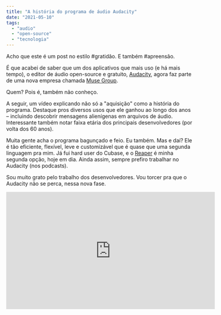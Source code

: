 ```yaml
---
title: "A história do programa de áudio Audacity"
date: "2021-05-10"
tags: 
  - "audio"
  - "open-source"
  - "tecnologia"
---
```


Acho que este é um post no estilo #gratidão. E também #apreensão.

É que acabei de saber que um dos aplicativos que mais uso (e há mais tempo), o editor de áudio open-source e gratuito, [Audacity](https://www.audacityteam.org/ "Site do programa Audacity"), agora faz parte de uma nova empresa chamada [Muse Group](https://mu.se/about "Site da companhia Muse Group").

Quem? Pois é, também não conheço.

A seguir, um vídeo explicando não só a "aquisição" como a história do programa. Destaque pros diversos usos que ele ganhou ao longo dos anos – incluindo descobrir mensagens alienígenas em arquivos de áudio. Interessante também notar faixa etária dos principais desenvolvedores (por volta dos 60 anos).

Muita gente acha o programa bagunçado e feio. Eu também. Mas e daí? Ele é tão eficiente, flexível, leve e customizável que é quase que uma segunda linguagem pra mim. Já fui hard user do Cubase, e o [Reaper](https://www.reaper.fm/ "Site do programa de música Reaper") é minha segunda opção, hoje em dia. Ainda assim, sempre prefiro trabalhar no Audacity (nos podcasts).

Sou muito grato pelo trabalho dos desenvolvedores. Vou torcer pra que o Audacity não se perca, nessa nova fase.

<iframe width="560" height="315" src="https://www.youtube.com/embed/RMWNvwLiXIQ" title="YouTube video player" frameborder="0" allow="accelerometer; autoplay; clipboard-write; encrypted-media; gyroscope; picture-in-picture" allowfullscreen></iframe>
